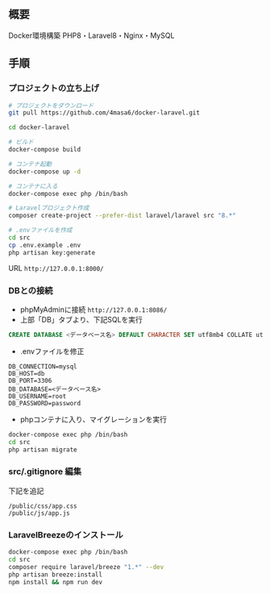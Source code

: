 ## 概要

Docker環境構築
PHP8・Laravel8・Nginx・MySQL

## 手順
### プロジェクトの立ち上げ

```bash
# プロジェクトをダウンロード
git pull https://github.com/4masa6/docker-laravel.git

cd docker-laravel

# ビルド
docker-compose build

# コンテナ起動
docker-compose up -d

# コンテナに入る
docker-compose exec php /bin/bash

# Laravelプロジェクト作成
composer create-project --prefer-dist laravel/laravel src "8.*"

# .envファイルを作成
cd src
cp .env.example .env
php artisan key:generate
```

URL
`http://127.0.0.1:8000/`

### DBとの接続

- phpMyAdminに接続 `http://127.0.0.1:8086/`
- 上部「DB」タブより、下記SQLを実行
```sql
CREATE DATABASE <データベース名> DEFAULT CHARACTER SET utf8mb4 COLLATE utf8mb4_unicode_ci
```

- .envファイルを修正
```plain:.env
DB_CONNECTION=mysql
DB_HOST=db
DB_PORT=3306
DB_DATABASE=<データベース名>
DB_USERNAME=root
DB_PASSWORD=password
```

- phpコンテナに入り、マイグレーションを実行
```bash
docker-compose exec php /bin/bash
cd src
php artisan migrate
```

### src/.gitignore 編集
下記を追記
```
/public/css/app.css
/public/js/app.js
```

### LaravelBreezeのインストール

```bash
docker-compose exec php /bin/bash
cd src
composer require laravel/breeze "1.*" --dev
php artisan breeze:install
npm install && npm run dev
```
